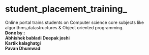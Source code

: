 # student_placement_training_
Online portal trains students on Computer science core subjects like algorithms,datastructures & Object oriented programming.</br>
<b>Done by :<b></br> Abhishek babladi
Deepak joshi</br>
Kartik kalaghatgi</br>
Pavan Dhumwad</br>
